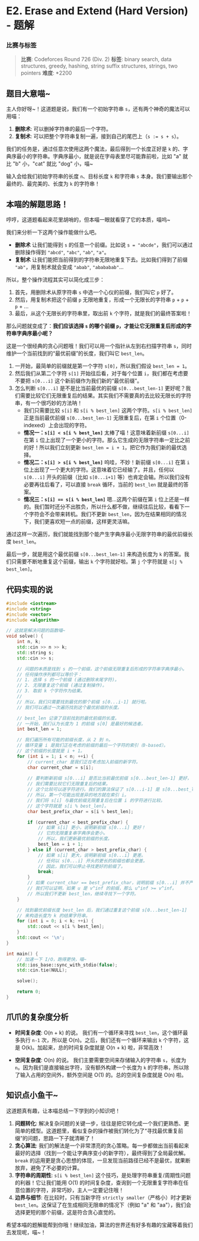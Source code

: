 # E2. Erase and Extend (Hard Version) - 题解

### 比赛与标签
> **比赛**: Codeforces Round 726 (Div. 2)
> **标签**: binary search, data structures, greedy, hashing, string suffix structures, strings, two pointers
> **难度**: *2200

## 题目大意喵~
主人你好呀~！这道题是说，我们有一个初始字符串 `s`，还有两个神奇的魔法可以用喵：
1.  **删除术**: 可以删掉字符串的最后一个字符。
2.  **复制术**: 可以把整个字符串复制一遍，接到自己的尾巴上（`s := s + s`）。

我们的任务是，通过任意次使用这两个魔法，最后得到一个长度正好是 `k` 的、字典序最小的字符串。字典序最小，就是说在字母表里尽可能靠前啦，比如 "a" 就比 "b" 小，"cat" 就比 "dog" 小，喵~

输入会给我们初始字符串的长度 `n`、目标长度 `k` 和字符串 `s` 本身。我们要输出那个最终的、最完美的、长度为 `k` 的字符串！

## 本喵的解题思路！
哼哼，这道题看起来花里胡哨的，但本喵一眼就看穿了它的本质，喵呜~

我们来分析一下这两个操作能做什么吧。
- **删除术** 让我们能得到 `s` 的任意一个前缀。比如说 `s = "abcde"`，我们可以通过删除操作得到 `"abcd"`, `"abc"`, `"ab"`, `"a"`。
- **复制术** 让我们能把当前得到的字符串无限地重复下去。比如我们得到了前缀 `"ab"`，用复制术就会变成 `"abab"`, `"abababab"`...

所以，整个操作流程其实可以简化成三步：
1.  首先，用删除术从原字符串 `s` 中选一个心仪的前缀，我们叫它 `p` 好了。
2.  然后，用复制术把这个前缀 `p` 无限地重复，形成一个无限长的字符串 `p` + `p` + `p` + ...
3.  最后，从这个无限长的字符串里，取出前 `k` 个字符，就是我们的最终答案啦！

那么问题就变成了：**我们应该选择 `s` 的哪个前缀 `p`，才能让它无限重复后形成的字符串字典序最小呢？**

这是一个很经典的贪心问题哦！我们可以用一个指针从左到右扫描字符串 `s`，同时维护一个当前找到的“最优前缀”的长度，我们叫它 `best_len`。

1.  一开始，最简单的前缀就是第一个字符 `s[0]`，所以我们假设 `best_len = 1`。
2.  然后我们从第二个字符 `s[1]` 开始往后看，对于每个位置 `i`，我们都在考虑要不要把 `s[0...i]` 这个新前缀作为我们新的“最优前缀”。
3.  怎么判断 `s[0...i]` 是不是比当前最优的前缀 `s[0...best_len-1]` 更好呢？我们需要比较它们无限重复后的结果。其实我们不需要真的去比较无限长的字符串，有一个很巧妙的方法呐！
    - 我们只需要比较 `s[i]` 和 `s[i % best_len]` 这两个字符。`s[i % best_len]` 正是当前最优前缀 `s[0...best_len-1]` 无限重复后，在第 `i` 个位置（0-indexed）上会出现的字符。
    - **情况一：`s[i] < s[i % best_len]`**
      太棒了喵！这意味着新前缀 `s[0...i]` 在第 `i` 位上出现了一个更小的字符。那么它生成的无限字符串一定比之前的好！所以我们立刻更新 `best_len = i + 1`，把它作为我们新的最优选择。
    - **情况二：`s[i] > s[i % best_len]`**
      呜哇，不妙！新前缀 `s[0...i]` 在第 `i` 位上出现了一个更大的字符。这意味着它已经输了。并且，任何以 `s[0...i]` 开头的前缀（比如 `s[0...i+1]` 等）也肯定会输。所以我们没有必要再往后看了，可以直接 `break` 循环，当前的 `best_len` 就是最终的答案。
    - **情况三：`s[i] == s[i % best_len]`**
      嗯...这两个前缀在第 `i` 位上还是一样的。我们暂时还分不出胜负，所以什么都不做，继续往后比较，看看下一个字符会不会带来转机。我们不更新 `best_len`，因为在结果相同的情况下，我们更喜欢短一点的前缀，这样更灵活嘛。

通过这样一次遍历，我们就能找到那个能产生字典序最小无限字符串的最优前缀长度 `best_len`。

最后一步，就是用这个最优前缀 `s[0...best_len-1]` 来构造长度为 `k` 的答案。我们只需要不断地重复这个前缀，输出 `k` 个字符就好啦。第 `j` 个字符就是 `s[j % best_len]`。

## 代码实现的说
```cpp
#include <iostream>
#include <string>
#include <vector>
#include <algorithm>

// 这就是解决问题的函数喵~
void solve() {
    int n, k;
    std::cin >> n >> k;
    std::string s;
    std::cin >> s;

    // 问题的本质是找到 s 的一个前缀，这个前缀无限重复后形成的字符串字典序最小。
    // 任何操作序列都可以等价于：
    // 1. 选择 s 的一个前缀 (通过删除末尾字符)。
    // 2. 无限重复这个前缀 (通过复制操作)。
    // 3. 取前 k 个字符作为结果。
    //
    // 所以，我们只需要找到最优的那个前缀 s[0...i-1] 就行啦。
    // 我们可以通过一次遍历找到这个最优前缀的长度。

    // best_len 记录了目前找到的最优前缀的长度。
    // 一开始，我们认为长度为 1 的前缀 s[0] 是最好的候选者。
    int best_len = 1;

    // 我们遍历所有可能的前缀长度，从 2 到 n。
    // 循环变量 i 是我们正在考虑的前缀的最后一个字符的索引（0-based）。
    // 这个前缀的长度就是 i + 1。
    for (int i = 1; i < n; ++i) {
        // current_char 是我们正在考虑加入前缀的新字符。
        char current_char = s[i];
        
        // 要判断新前缀 s[0...i] 是否比当前最优前缀 s[0...best_len-1] 更好，
        // 我们需要比较它们无限重复后的结果。
        // 这个比较可以逐字符进行。我们的算法保证了 s[0...i-1] 是 s[0...best_len-1] 无限重复串的前缀。
        // 所以，第一个可能出现差异的地方就在索引 i。
        // 我们将 s[i] 与最优前缀无限重复后在位置 i 的字符进行比较。
        // 这个字符就是 s[i % best_len]。
        char best_prefix_char = s[i % best_len];

        if (current_char < best_prefix_char) {
            // 如果 s[i] 更小，说明新前缀 s[0...i] 更好！
            // 它的无限重复串字典序会更小。
            // 所以，我们更新最优前缀的长度。
            best_len = i + 1;
        } else if (current_char > best_prefix_char) {
            // 如果 s[i] 更大，说明新前缀 s[0...i] 更差。
            // 任何以 s[0...i] 开头的更长的前缀也都会更差。
            // 因此，我们可以停止寻找更好的前缀了。
            break;
        }
        // 如果 current_char == best_prefix_char，说明前缀 s[0...i] 并不严格更优。
        // 我们可以证明，如果 u 是 v^inf 的前缀，那么 u^inf >= v^inf。
        // 所以我们不更新 best_len，继续寻找下一个字符。
    }

    // 找到最优前缀长度 best_len 后，我们通过重复这个前缀 s[0...best_len-1]
    // 来构造长度为 k 的结果字符串。
    for (int i = 0; i < k; ++i) {
        std::cout << s[i % best_len];
    }
    std::cout << '\n';
}

int main() {
    // 加速一下 I/O，跑得更快，喵~
    std::ios_base::sync_with_stdio(false);
    std::cin.tie(NULL);

    solve();

    return 0;
}
```

## 爪爪的复杂度分析
- **时间复杂度**: O(n + k) 的说。
  我们有一个循环来寻找 `best_len`，这个循环最多执行 `n-1` 次，所以是 O(n)。之后，我们还有一个循环来输出 `k` 个字符，这是 O(k)。加起来，总的时间复杂度就是 O(n + k) 啦，非常高效！

- **空间复杂度**: O(n) 的说。
  我们主要需要空间来存储输入的字符串 `s`，长度为 `n`。因为我们是直接输出字符，没有额外构建一个长度为 `k` 的字符串，所以除了输入占用的空间外，额外空间是 O(1) 的。总的空间复杂度就是 O(n) 啦。

## 知识点小鱼干~
这道题真有趣，让本喵总结一下学到的小知识吧！

1.  **问题转化**: 解决复杂问题的关键一步，往往是把它转化成一个我们更熟悉、更简单的模型。这道题里，看似复杂的操作被我们转化为了“寻找最优重复前缀”的问题，思路一下子就清晰了！
2.  **贪心算法**: 我们的解法是一个非常漂亮的贪心策略。每一步都做出当前看起来最好的选择（找到一个能让字典序变小的新字符），最终得到了全局最优解。`break` 的运用更是贪心思想的体现，一旦发现当前路径已经不是最优，就果断放弃，避免了不必要的计算。
3.  **字符串的周期性**: `s[i % best_len]` 这个技巧，是处理字符串重复/周期性问题的利器！它让我们能用 O(1) 的时间复杂度，查询到一个无限重复字符串在任意位置的字符，非常巧妙，主人一定要记住哦！
4.  **边界与细节**: 在比较时，只有当新字符 `strictly smaller`（严格小）时才更新 `best_len`。这保证了在生成相同无限串的情况下（例如 "a" 和 "aa"），我们会选择更短的那个前缀，这是符合贪心直觉的。

希望本喵的题解能帮到你哦！继续加油，算法的世界还有好多有趣的宝藏等着我们去发现呢，喵~！